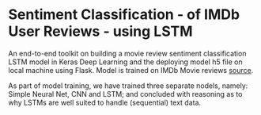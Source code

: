 # Sentiment Classification - of IMDb User Reviews - using LSTM
An end-to-end toolkit on building a movie review sentiment classification LSTM model in Keras Deep Learning and the deploying model h5 file on local machine using Flask. Model is trained on IMDb Movie reviews [source](https://www.kaggle.com/datasets/lakshmi25npathi/imdb-dataset-of-50k-movie-reviews).

As part of model training, we have trained three separate nodels, namely: Simple Neural Net, CNN and LSTM; and concluded with reasoning as to why LSTMs are well suited to handle (sequential) text data.

